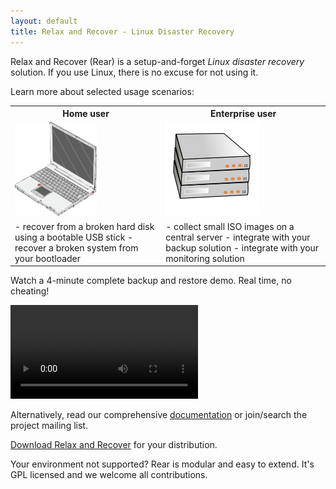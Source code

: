 ```yaml
---
layout: default
title: Relax and Recover - Linux Disaster Recovery
---
```


Relax and Recover (Rear) is a setup-and-forget *Linux disaster recovery* solution. If you use Linux, there is no excuse for not using it.

Learn more about selected usage scenarios:

<table>

<tr>
    <th>Home user <th>Enterprise user</th>
</tr>
<tr class="images">
    <td><img src="/images/laptop.png" /></td> <td><img src="/images/servers.png" /></td>
</tr>
<tr>
<td>
 - recover from a broken hard disk using a bootable USB stick
 - recover a broken system from your bootloader
</td>
<td>
 - collect small ISO images on a central server
 - integrate with your backup solution
 - integrate with your monitoring solution
</td>
</tr>
</table>

Watch a 4-minute complete backup and restore demo. Real time, no cheating!

<video controls>
    <source src="https://github.com/downloads/rear/rear.github.com/rear-mkbackup.webm" type='video/webm; codecs="vp8.0, vorbis"' />
    <p>Download the <a href="https://github.com/downloads/rear/rear.github.com/rear-mkbackup.webm">video</a> in the github downloads area.</p>
</video>

Alternatively, read our comprehensive [documentation](/documentation/) or join/search the project mailing list.

[Download Relax and Recover](/download/) for your distribution.

Your environment not supported? Rear is modular and easy to extend. It's GPL licensed and we welcome all contributions.
